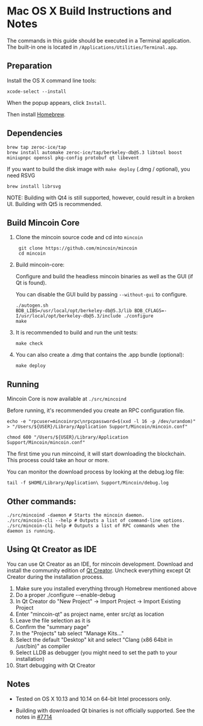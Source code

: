 Mac OS X Build Instructions and Notes
====================================
The commands in this guide should be executed in a Terminal application.
The built-in one is located in `/Applications/Utilities/Terminal.app`.

Preparation
-----------
Install the OS X command line tools:

`xcode-select --install`

When the popup appears, click `Install`.

Then install [Homebrew](https://brew.sh).

Dependencies
----------------------

    brew tap zeroc-ice/tap
    brew install automake zeroc-ice/tap/berkeley-db@5.3 libtool boost miniupnpc openssl pkg-config protobuf qt libevent

If you want to build the disk image with `make deploy` (.dmg / optional), you need RSVG

    brew install librsvg

NOTE: Building with Qt4 is still supported, however, could result in a broken UI. Building with Qt5 is recommended.

Build Mincoin Core
------------------------

1. Clone the mincoin source code and cd into `mincoin`

        git clone https://github.com/mincoin/mincoin
        cd mincoin

2.  Build mincoin-core:

    Configure and build the headless mincoin binaries as well as the GUI (if Qt is found).

    You can disable the GUI build by passing `--without-gui` to configure.

        ./autogen.sh
        BDB_LIBS=/usr/local/opt/berkeley-db@5.3/lib BDB_CFLAGS=-I/usr/local/opt/berkeley-db@5.3/include ./configure
        make

3.  It is recommended to build and run the unit tests:

        make check

4.  You can also create a .dmg that contains the .app bundle (optional):

        make deploy

Running
-------

Mincoin Core is now available at `./src/mincoind`

Before running, it's recommended you create an RPC configuration file.

    echo -e "rpcuser=mincoinrpc\nrpcpassword=$(xxd -l 16 -p /dev/urandom)" > "/Users/${USER}/Library/Application Support/Mincoin/mincoin.conf"

    chmod 600 "/Users/${USER}/Library/Application Support/Mincoin/mincoin.conf"

The first time you run mincoind, it will start downloading the blockchain. This process could take an hour or more.

You can monitor the download process by looking at the debug.log file:

    tail -f $HOME/Library/Application\ Support/Mincoin/debug.log

Other commands:
-------

    ./src/mincoind -daemon # Starts the mincoin daemon.
    ./src/mincoin-cli --help # Outputs a list of command-line options.
    ./src/mincoin-cli help # Outputs a list of RPC commands when the daemon is running.

Using Qt Creator as IDE
------------------------
You can use Qt Creator as an IDE, for mincoin development.
Download and install the community edition of [Qt Creator](https://www.qt.io/download/).
Uncheck everything except Qt Creator during the installation process.

1. Make sure you installed everything through Homebrew mentioned above
2. Do a proper ./configure --enable-debug
3. In Qt Creator do "New Project" -> Import Project -> Import Existing Project
4. Enter "mincoin-qt" as project name, enter src/qt as location
5. Leave the file selection as it is
6. Confirm the "summary page"
7. In the "Projects" tab select "Manage Kits..."
8. Select the default "Desktop" kit and select "Clang (x86 64bit in /usr/bin)" as compiler
9. Select LLDB as debugger (you might need to set the path to your installation)
10. Start debugging with Qt Creator

Notes
-----

* Tested on OS X 10.13 and 10.14 on 64-bit Intel processors only.

* Building with downloaded Qt binaries is not officially supported. See the notes in [#7714](https://github.com/bitcoin/bitcoin/issues/7714)
